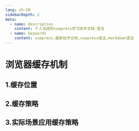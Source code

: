 ```yaml
---
lang: zh-CN
sidebarDepth: 2
meta:
  - name: description
    content: 个人总结的vuepress学习技术文档-语法
  - name: keywords
    content: vuepress,最新技术文档,vuepress语法,markdown语法
---
```


# 浏览器缓存机制

## 1.缓存位置

## 2.缓存策略

## 3.实际场景应用缓存策略
